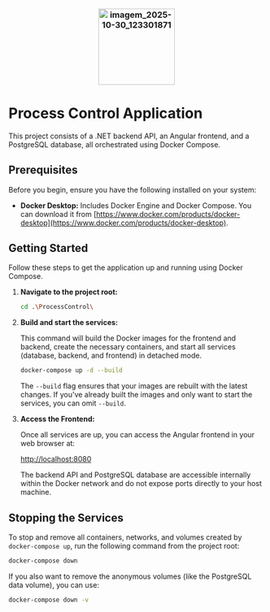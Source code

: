 <h3 align="center"><img width="150" height="150" alt="imagem_2025-10-30_123301871" src="https://github.com/user-attachments/assets/d7c3762e-7d8d-42a4-b327-e6faf174ecbd" /></h3>


# Process Control Application

This project consists of a .NET backend API, an Angular frontend, and a PostgreSQL database, all orchestrated using Docker Compose.

## Prerequisites

Before you begin, ensure you have the following installed on your system:

*   **Docker Desktop:** Includes Docker Engine and Docker Compose. You can download it from [https://www.docker.com/products/docker-desktop](https://www.docker.com/products/docker-desktop).

## Getting Started

Follow these steps to get the application up and running using Docker Compose.

1.  **Navigate to the project root:**

    ```bash
    cd .\ProcessControl\
    ```

2.  **Build and start the services:**

    This command will build the Docker images for the frontend and backend, create the necessary containers, and start all services (database, backend, and frontend) in detached mode.

    ```bash
    docker-compose up -d --build
    ```

    The `--build` flag ensures that your images are rebuilt with the latest changes. If you've already built the images and only want to start the services, you can omit `--build`.

3.  **Access the Frontend:**

    Once all services are up, you can access the Angular frontend in your web browser at:

    [http://localhost:8080](http://localhost:8080)

    The backend API and PostgreSQL database are accessible internally within the Docker network and do not expose ports directly to your host machine.

## Stopping the Services

To stop and remove all containers, networks, and volumes created by `docker-compose up`, run the following command from the project root:

```bash
docker-compose down
```

If you also want to remove the anonymous volumes (like the PostgreSQL data volume), you can use:

```bash
docker-compose down -v
```
